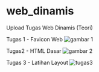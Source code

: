 # web_dinamis
Upload Tugas Web Dinamis (Teori)

Tugas 1 - Favicon Web
![gambar 1](https://user-images.githubusercontent.com/73782704/97809034-11435280-1c9d-11eb-8a0b-be8bd934f825.PNG)

Tugas2 - HTML Dasar
![gambar 2](https://user-images.githubusercontent.com/73782704/97809153-dd1c6180-1c9d-11eb-92f1-58eb15c9c75b.PNG)

Tugas 3 - Latihan Layout
![tugas3](https://user-images.githubusercontent.com/73782704/97809161-e3aad900-1c9d-11eb-9989-1393d96489f2.PNG)


